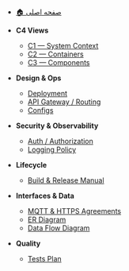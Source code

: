 - [🏠 صفحه اصلی](home.md)

- **C4 Views**
  - [C1 — System Context](c1_context.md)
  - [C2 — Containers](c2_container.md)
  - [C3 — Components](c3_feature_playback.md)

- **Design & Ops**
  - [Deployment](deployment.md)
  - [API Gateway / Routing](api-gateway.md)
  - [Configs](configs.md)

- **Security & Observability**
  - [Auth / Authorization](auth.md)
  - [Logging Policy](logging.md)

- **Lifecycle**
  - [Build & Release Manual](build_manual_and_build_release.md)

- **Interfaces & Data**
  - [MQTT & HTTPS Agreements](mqtt_https.md)
  - [ER Diagram](erd.md)
  - [Data Flow Diagram](dfd.md)

- **Quality**
  - [Tests Plan](test_plan.md)
